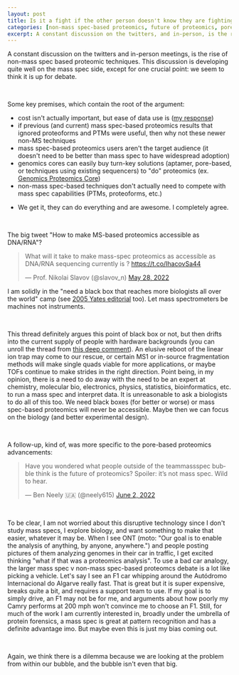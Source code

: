 ```yaml
---
layout: post
title: Is it a fight if the other person doesn't know they are fighting
categories: [non-mass spec-based proteomics, future of proteomics, pore-based proteomics, aptamer-based proteomics]
excerpt: A constant discussion on the twitters, and in-person, is the rise of non-mass spec based proteomic techniques. This discussion is developing quite well from the mass spec side, except for one crucial point: we seem to think it is a point up for debate.
---
```


A constant discussion on the twitters and in-person meetings, is the rise of non-mass spec based proteomic techniques. This discussion is developing quite well on the mass spec side, except for one crucial point: we seem to think it is up for debate.

&nbsp;  

Some key premises, which contain the root of the argument:
* cost isn't actually important, but ease of data use is ([my response](https://twitter.com/neely615/status/1530653991801077763?s=20&t=k118iFtYQMzFiN_dZOoDBQ))
* if previous (and current) mass spec-based proteomics results that ignored proteoforms and PTMs were useful, then why not these newer non-MS techniques
* mass spec-based proteomics users aren't the target audience (it doesn't need to be better than mass spec to have widespread adoption)
* genomics cores can easily buy turn-key solutions (aptamer, pore-based, or techniques using existing sequencers) to "do" proteomics (ex. [Genomics Proteomics Core](https://www.bidmc.org/research/core-facilities/genomics-proteomics-core))
* non-mass spec-based techniques don't actually need to compete with mass spec capabilities (PTMs, proteoforms, etc.)
 - We get it, they can do everything and are awesome. I completely agree.

&nbsp;  

The big tweet "How to make MS-based proteomics accessible as DNA/RNA"?
<blockquote class="twitter-tweet"><p lang="en" dir="ltr">What will it take to make mass-spec proteomics as accessible as DNA/RNA sequencing currently is ? <a href="https://t.co/IhacovSa44">https://t.co/IhacovSa44</a></p>&mdash; Prof. Nikolai Slavov (@slavov_n) <a href="https://twitter.com/slavov_n/status/1530517564115255296?ref_src=twsrc%5Etfw">May 28, 2022</a></blockquote> <script async src="https://platform.twitter.com/widgets.js" charset="utf-8"></script> 


I am solidly in the "need a black box that reaches more biologists all over the world" camp (see [2005 Yates editorial](https://www.the-scientist.com/vision/proteomics-power-to-the-people-49117) too). Let mass spectrometers be machines not instruments.

&nbsp;  

This thread definitely argues this point of black box or not, but then drifts into the current supply of people with hardware backgrounds (you can unroll the thread from [this deep comment](https://twitter.com/bundyba1972/status/1532102338990772224?s=20&t=W_13_TpXrAK7Vn0H61CrJg)). An elusive reboot of the linear ion trap may come to our rescue, or certain MS1 or in-source fragmentation methods will make single quads viable for more applications, or maybe TOFs continue to make strides in the right direction. Point being, in my opinion, there is a need to do away with the need to be an expert at chemistry, molecular bio, electronics, physics, statistics, bioinformatics, etc. to run a mass spec and interpret data. It is unreasonable to ask a biologists to do all of this too. We need black boxes (for better or worse) or mass spec-based proteomics will never be accessible. Maybe then we can focus on the biology (and better experimental design).

&nbsp;  

A follow-up, kind of, was more specific to the pore-based proteomics advancements:
<blockquote class="twitter-tweet"><p lang="en" dir="ltr">Have you wondered what people outside of the teammassspec bubble think is the future of proteomics? Spoiler: it’s not mass spec. Wild to hear.</p>&mdash; Ben Neely 🇺🇦 (@neely615) <a href="https://twitter.com/neely615/status/1532478656299294730?ref_src=twsrc%5Etfw">June 2, 2022</a></blockquote> <script async src="https://platform.twitter.com/widgets.js" charset="utf-8"></script> 

&nbsp;  

To be clear, I am not worried about this disruptive technology since I don't study mass specs, I explore biology, and want something to make that easier, whatever it may be. When I see ONT (moto: "Our goal is to enable the analysis of anything, by anyone, anywhere.") and people posting pictures of them analyzing genomes in their car in traffic, I get excited thinking "what if that was a proteomics analysis". To use a bad car analogy, the larger mass spec v non-mass spec-based proteomcs debate is a lot like picking a vehicle. Let's say I see an F1 car whipping around the Autódromo Internacional do Algarve really fast. That is great but it is super expensive, breaks quite a bit, and requires a support team to use. If my goal is to simply drive, an F1 may not be for me, and arguments about how poorly my Camry performs at 200 mph won't convince me to choose an F1. Still, for much of the work I am currently interested in, broadly under the umbrella of protein forensics, a mass spec is great at pattern recognition and has a definite advantage imo. But maybe even this is just my bias coming out.

&nbsp;  

Again, we think there is a dilemma because we are looking at the problem from within our bubble, and the bubble isn't even that big.


&nbsp;  
&nbsp;  
&nbsp;  
